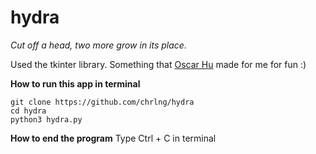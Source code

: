 # hydra

*Cut off a head, two more grow in its place.*

Used the tkinter library.
Something that [Oscar Hu](https://github.com/oscar-hu) made for me for fun :) 

**How to run this app in terminal**
```
git clone https://github.com/chrlng/hydra
cd hydra
python3 hydra.py
```
**How to end the program**
Type Ctrl + C in terminal
